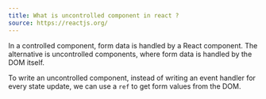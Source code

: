 ```yaml
---
title: What is uncontrolled component in react ?
source: https://reactjs.org/
---
```


In a controlled component, form data is handled by a React component. The alternative is uncontrolled components, where form data is handled by the DOM itself.

To write an uncontrolled component, instead of writing an event handler for every state update, we can use a `ref` to get form values from the DOM.
